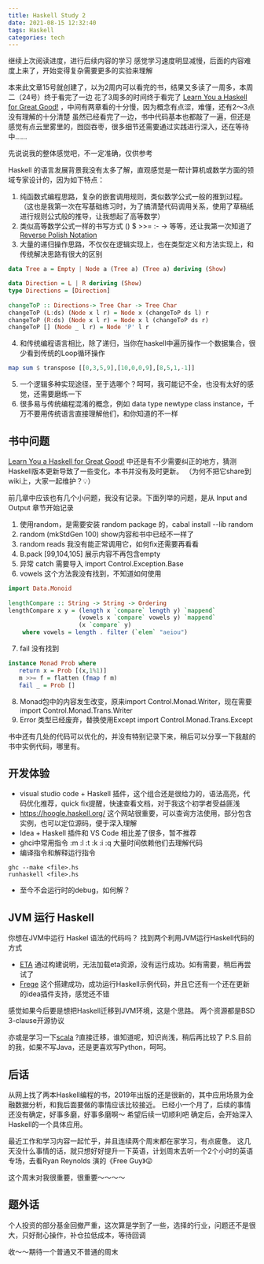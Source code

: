 ```yaml
---
title: Haskell Study 2
date: 2021-08-15 12:32:40
tags: Haskell
categories: tech
---
```


继续上次阅读进度，进行后续内容的学习
感觉学习速度明显减慢，后面的内容难度上来了，开始变得复杂需要更多的实验来理解

本来此文章15号就创建了，以为2周内可以看完的书，结果又多读了一周多，本周二（24号）终于看完了一边
花了3周多的时间终于看完了 [Learn You a Haskell for Great Good!](http://learnyouahaskell.com/) ，中间有两章看的十分慢，因为概念有点涩，难懂，还有2～3点没有理解的十分清楚
虽然已经看完了一边，书中代码基本也都敲了一遍，但还是感觉有点云里雾里的，囫囵吞枣，很多细节还需要通过实践进行深入，还在等待中......

先说说我的整体感觉吧，不一定准确，仅供参考
<!-- more -->
Haskell 的语言发展背景我没有太多了解，直观感觉是一帮计算机或数学方面的领域专家设计的，因为如下特点：
1. 纯函数式编程思路，复杂的嵌套调用规则，类似数学公式一般的推到过程。（这也是我第一次在写基础练习时，为了搞清楚代码调用关系，使用了草稿纸进行规则公式般的推导，让我想起了高等数学）
2. 类似高等数学公式一样的书写方式 () $ >>= :- -> 等等，还让我第一次知道了 [Reverse Polish Notation](https://en.wikipedia.org/wiki/Reverse_Polish_notation)
3. 大量的递归操作思路，不仅仅在逻辑实现上，也在类型定义和方法实现上，和传统解决思路有很大的区别
```haskell
data Tree a = Empty | Node a (Tree a) (Tree a) deriving (Show) 

data Direction = L | R deriving (Show)  
type Directions = [Direction]  
  
changeToP :: Directions-> Tree Char -> Tree Char  
changeToP (L:ds) (Node x l r) = Node x (changeToP ds l) r  
changeToP (R:ds) (Node x l r) = Node x l (changeToP ds r)  
changeToP [] (Node _ l r) = Node 'P' l r 
```
4. 和传统编程语言相比，除了递归，当你在haskell中遍历操作一个数据集合，很少看到传统的Loop循环操作
```haskell
map sum $ transpose [[0,3,5,9],[10,0,0,9],[8,5,1,-1]] 
```
5. 一个逻辑多种实现途径，至于选哪个？呵呵，我可能记不全，也没有太好的感觉，还需要磨练一下
6. 很多易与传统编程混淆的概念，例如 data type newtype class instance，千万不要用传统语言直接理解他们，和你知道的不一样

## 书中问题
[Learn You a Haskell for Great Good!](http://learnyouahaskell.com/) 中还是有不少需要纠正的地方，猜测Haskell版本更新导致了一些变化，本书并没有及时更新。
（为何不把它share到wiki上，大家一起维护？💡）

前几章中应该也有几个小问题，我没有记录。下面列举的问题，是从 Input and Output 章节开始记录
1. 使用random，是需要安装 random package 的，cabal install --lib random
2. random (mkStdGen 100)  show内容和书中已经不一样了
3. random reads 我没有能正常调用它，如何fix还需要再看看
4. B.pack [99,104,105] 展示内容不再包含empty
5. 异常 catch 需要导入 import Control.Exception.Base
6. vowels 这个方法我没有找到，不知道如何使用
```haskell
import Data.Monoid  
  
lengthCompare :: String -> String -> Ordering  
lengthCompare x y = (length x `compare` length y) `mappend`  
                    (vowels x `compare` vowels y) `mappend`  
                    (x `compare` y)  
    where vowels = length . filter (`elem` "aeiou") 
```
7. fail 没有找到
```haskell
instance Monad Prob where  
   return x = Prob [(x,1%1)]  
   m >>= f = flatten (fmap f m)  
   fail _ = Prob []
```
8. Monad包中的内容发生改变，原来import Control.Monad.Writer，现在需要import Control.Monad.Trans.Writer
9. Error 类型已经废弃，替换使用Except import Control.Monad.Trans.Except

书中还有几处的代码可以优化的，并没有特别记录下来，稍后可以分享一下我敲的书中实例代码，哪里有。

## 开发体验
* visual studio code + Haskell 插件，这个组合还是很给力的，语法高亮，代码优化推荐，quick fix提醒，快速查看文档，对于我这个初学者受益匪浅
* https://hoogle.haskell.org/ 这个网站很重要，可以查询方法使用，部分包含实例，也可以定位源码，便于深入理解
* Idea + Haskell 插件和 VS Code 相比差了很多，暂不推荐
* ghci中常用指令 :m :l :t :k :i :q 大量时间依赖他们去理解代码
* 编译指令和解释运行指令
```shell
ghc --make <file>.hs
runhaskell <file>.hs
```
* 至今不会运行时的debug，如何解？

## JVM 运行 Haskell
你想在JVM中运行 Haskel 语法的代码吗？ 找到两个利用JVM运行Haskell代码的方式
* [ETA](https://eta-lang.org/) 通过构建说明，无法加载eta资源，没有运行成功。如有需要，稍后再尝试了
* [Frege](https://github.com/Frege/frege) 这个搭建成功，成功运行Haskell示例代码，并且它还有一个还在更新的idea插件支持，感觉还不错

感觉如果今后要是想把Haskell迁移到JVM环境，这是个思路。 两个资源都是BSD 3-clause开源协议

亦或是学习一下[scala](https://www.scala-lang.org/) ?直接迁移，谁知道呢，知识尚浅，稍后再比较了
P.S.目前的我，如果不写Java，还是更喜欢写Python，呵呵。

## 后话
从网上找了两本Haskell编程的书，2019年出版的还是很新的，其中应用场景为金融数据分析，和我后面要做的事情应该比较接近。
已经小一个月了，后续的事情还没有确定，好事多磨，好事多磨啊～ 希望后续一切顺利吧
确定后，会开始深入Haskell的一个具体应用。

最近工作和学习内容一起忙乎，并且连续两个周末都在家学习，有点疲惫。
这几天没什么事情的话，就只想好好提升一下英语，计划周末去听一个2个小时的英语专场，去看Ryan Reynolds 演的《Free Guy》😛

这个周末对我很重要，很重要～～～～

## 题外话
个人投资的部分基金回撤严重，这次算是学到了一些，选择的行业，问题还不是很大，只好耐心操作，补仓拉低成本，等待回调

收～～期待一个普通又不普通的周末